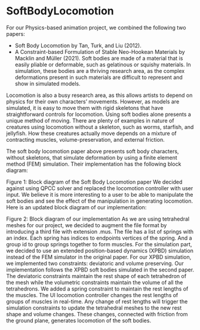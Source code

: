 # SoftBodyLocomotion
For our Physics-based animation project, we combined the following two papers:
 - Soft Body Locomotion by Tan, Turk, and Liu (2012).
 - A Constraint-based Formulation of Stable Neo-Hookean Materials by Macklin and Müller (2021).
Soft bodies are made of a material that is easily pliable or deformable, such as gelatinous or squishy materials. In simulation, these bodies are a thriving research area, as the complex deformations present in such materials are difficult to represent and show in simulated models.

Locomotion is also a busy research area, as this allows artists to depend on physics for their own characters’ movements. However, as models are simulated, it is easy to move them with rigid skeletons that have straightforward controls for locomotion. Using soft bodies alone presents a unique method of moving. There are plenty of examples in nature of creatures using locomotion without a skeleton, such as worms, starfish, and jellyfish. How these creatures actually move depends on a mixture of contracting muscles, volume-preservation, and external friction.

The soft body locomotion paper above presents soft body characters, without skeletons, that simulate deformation by using a finite element method (FEM) simulation. Their implementation has the following block diagram:

Figure 1: Block diagram of the Soft Body Locomotion paper
We decided against using QPCC solver and replaced the locomotion controller with user input. We believe it is more interesting to a user to be able to manipulate the soft bodies and see the effect of the manipulation in generating locomotion. Here is an updated block diagram of our implementation:

Figure 2: Block diagram of our implementation
As we are using tetrahedral meshes for our project, we decided to augment the file format by introducing a third file with extension .mus. The file has a list of springs with an index. Each spring has indices to endpoints vertices of the spring. And a group id to group springs together to form muscles.
For the simulation part, we decided to use an extended position-based dynamics (XPBD) simulation instead of the FEM simulator in the original paper. For our XPBD simulation, we implemented two constraints: deviatoric and volume preserving. Our  implementation follows the XPBD soft bodies simulated in the second paper. The deviatoric constraints maintain the rest shape of each tetrahedron of the mesh while the volumetric constraints maintain the volume of all the tetrahedrons. We added a spring constraint to maintain the rest lengths of the muscles. 
The UI locomotion controller changes the rest lengths of groups of muscles in real-time. Any change of rest lengths will trigger the simulation constraints to update the tetrahedral meshes to the new rest shape and volume changes. These changes, connected with friction from the ground plane, generates locomotion of the soft bodies.
